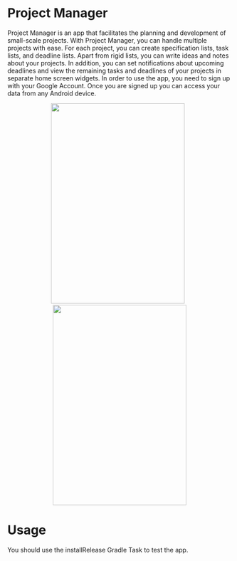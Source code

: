 # Project Manager

Project Manager is an app that facilitates the planning and development of small-scale projects. With
Project Manager, you can handle multiple projects with ease. For each project, you can create
specification lists, task lists, and deadline lists. Apart from rigid lists, you can write ideas and notes
about your projects. In addition, you can set notifications about upcoming deadlines and view the
remaining tasks and deadlines of your projects in separate home screen widgets. In order to use the app,
you need to sign up with your Google Account. Once you are signed up you can access your data from
any Android device.

<p align="center">
  <img src="https://drive.google.com/uc?id=1j292_lw5Fy1SVE1x1aO7Flxj5gOM19LQ" width="300" height="450"> &nbsp<img src="https://drive.google.com/uc?id=1ET50h2M73vLQG34LbxtsDaxLjZuwje-V" width="300" height="450">
</p>

# Usage

You should use the installRelease Gradle Task to test the app.
